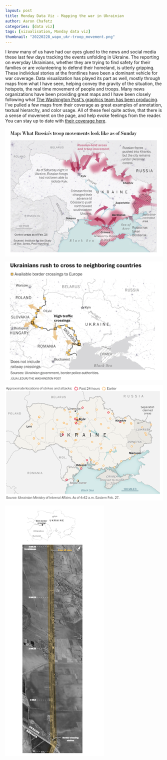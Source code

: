 ```yaml
---
layout: post
title: Monday Data Viz - Mapping the war in Ukrainian
author: Aaron Chafetz
categories: [data viz]
tags: [vizualisation, Monday data viz]
thumbnail: "20220228_wapo_ukr-troop_movement.png"
---
```

  
I know many of us have had our eyes glued to the news and social media these last few days tracking the events unfolding in Ukraine. The reporting on everyday Ukrainians, whether they are trying to find safety for their families or are volunteering to defend their homeland, is utterly gripping. These individual stories at the frontlines have been a dominant vehicle for war coverage. Data visualization has played its part as well, mostly through maps from what I have seen, helping convey the gravity of the situation, the hotspots, the real time movement of people and troops. Many news organizations have been providing great maps and I have been closely following what [The Washington Post's graphics team has been producing](https://www.washingtonpost.com/world/2022/02/22/ukraine-russia-invasion-photos-videos-maps/). I've pulled a few maps from their coverage as great examples of annotation, textual hierarchy, and color usage. All of these feel quite active, that there is a sense of movement on the page, and help evoke feelings from the reader. You can stay up to date with [their coverage here](https://www.washingtonpost.com/world/2022/02/22/ukraine-russia-invasion-photos-videos-maps/).

![troop movement into Ukraine](/assets/img/posts/20220228_wapo_ukr-troop_movement.png)

![citizen flowing into other countries](/assets/img/posts/20220228_wapo_ukr-citizen_outflow.png)

![attacks in Ukraine](/assets/img/posts/20220228_wapo_ukr-attacks.png)

![backup at the border](/assets/img/posts/20220228_wapo_ukr-border-backup.png)




